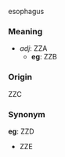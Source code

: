 esophagus
### Meaning
+ _adj_: ZZA
	+ __eg__: ZZB

### Origin

ZZC

### Synonym

__eg__: ZZD

+ ZZE


